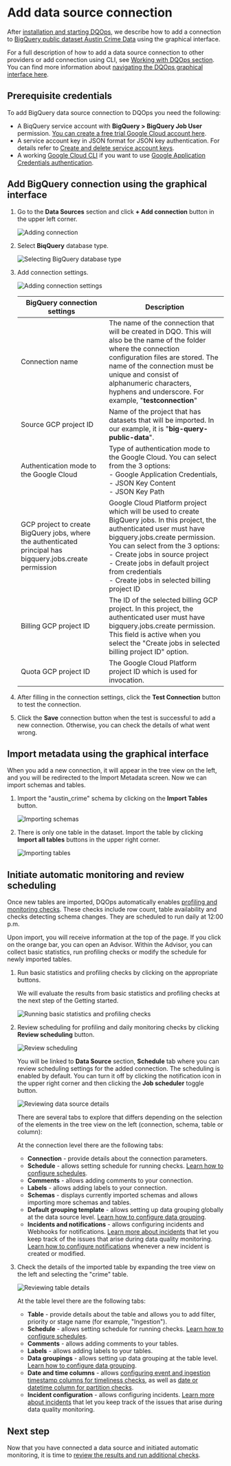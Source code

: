 # Add data source connection

After [installation and starting DQOps](../installation/installation.md), we describe how to add a connection to [BigQuery public dataset Austin Crime Data](https://console.cloud.google.com/marketplace/details/city-of-austin/austin-crime) 
using the graphical interface.

For a full description of how to add a data source connection to other providers or add connection using CLI, see [Working with DQOps section](../../working-with-dqo/adding-data-source-connection/index.md).
You can find more information about [navigating the DQOps graphical interface here](../../dqo-concepts/user-interface-overview/user-interface-overview.md). 

## Prerequisite credentials

To add BigQuery data source connection to DQOps you need the following:

- A BiqQuery service account with **BigQuery > BigQuery Job User** permission. [You can create a free trial Google Cloud account here](https://cloud.google.com/free).
- A service account key in JSON format for JSON key authentication. For details refer to [Create and delete service account keys](https://cloud.google.com/iam/docs/keys-create-delete).
- A working [Google Cloud CLI](https://cloud.google.com/sdk/docs/install) if you want to use [Google Application Credentials authentication](../../../working-with-dqo/adding-data-source-connection/bigquery/#using-google-application-credentials-authentication).

## Add BigQuery connection using the graphical interface

1. Go to the **Data Sources** section and click **+ Add connection** button in the upper left corner.

    ![Adding connection](https://dqops.com/docs/images/working-with-dqo/adding-connections/adding-connection.png)
   
2. Select **BiqQuery** database type.

    ![Selecting BigQuery database type](https://dqops.com/docs/images/working-with-dqo/adding-connections/adding-connection-bigquery.png)

3. Add connection settings.

    ![Adding connection settings](https://dqops.com/docs/images/working-with-dqo/adding-connections/connection-settings-bigquery.png)

    | BigQuery connection settings                                                                               | Description                                                                                                                                                                                                                                                                                                                                 | 
    |------------------------------------------------------------------------------------------------------------|---------------------------------------------------------------------------------------------------------------------------------------------------------------------------------------------------------------------------------------------------------------------------------------------------------------------------------------------|
    | Connection name                                                                                            | The name of the connection that will be created in DQO. This will also be the name of the folder where the connection configuration files are stored. The name of the connection must be unique and consist of alphanumeric characters, hyphens and underscore. For example, "**testconnection**"                                           |
    | Source GCP project ID                                                                                      | Name of the project that has datasets that will be imported. In our example, it is "**big-query-public-data**".                                                                                                                                                                                                                             |
    | Authentication mode to the Google Cloud                                                                    | Type of authentication mode to the Google Cloud. You can select from the 3 options:<br/>- Google Application Credentials,<br/>- JSON Key Content<br/> - JSON Key Path                                                                                                                                                                       |
    | GCP project to create BigQuery jobs, where the authenticated principal has bigquery.jobs.create permission | Google Cloud Platform project which will be used to create BigQuery jobs. In this project, the authenticated user must have bigquery.jobs.create permission. You can select from the 3 options:<br/>- Create jobs in source project<br/>- Create jobs in default project from credentials<br/> - Create jobs in selected billing project ID |
    | Billing GCP project ID                                                                                     | The ID of the selected billing GCP project. In this project, the authenticated user must have bigquery.jobs.create permission. This field is active when you select the "Create jobs in selected billing project ID" option.                                                                                                                |
    | Quota GCP project ID                                                                                       | The Google Cloud Platform project ID which is used for invocation.                                                                                                                                                                                                                                                                          |

4. After filling in the connection settings, click the **Test Connection** button to test the connection.

5. Click the **Save** connection button when the test is successful to add a new connection. Otherwise, you can check the details of what went wrong.
    

## Import metadata using the graphical interface

When you add a new connection, it will appear in the tree view on the left, and you will be redirected to the Import Metadata screen.
Now we can import schemas and tables.

1. Import the "austin_crime" schema by clicking on the **Import Tables** button.

    ![Importing schemas](https://dqops.com/docs/images/getting-started/importing-schema-austin-crime.png)

2. There is only one table in the dataset. Import the table by clicking **Import all tables** buttons in the upper right corner.

    ![Importing tables](https://dqops.com/docs/images/getting-started/importing-tables-austin-crime.png)


## Initiate automatic monitoring and review scheduling

Once new tables are imported, DQOps automatically enables [profiling and monitoring checks](../../dqo-concepts/checks/index.md). These checks include row count,
table availability and checks detecting schema changes. They are scheduled to run daily at 12:00 p.m.

Upon import, you will receive information at the top of the page. If you click on the orange bar, you can open an Advisor.
Within the Advisor, you can collect basic statistics, run profiling checks or modify the schedule for newly imported tables.

1. Run basic statistics and profiling checks by clicking on the appropriate buttons.

    We will evaluate the results from basic statistics and profiling checks at the next step of the Getting started. 

    ![Running basic statistics and profiling checks](https://dqops.com/docs/images/getting-started/running-basics-statistics-and-profiling-checks.png)

2. Review scheduling for profiling and daily monitoring checks by clicking **Review scheduling** button. 

    ![Review scheduling](https://dqops.com/docs/images/getting-started/review-scheduling.png)

    You will be linked to **Data Source** section, **Schedule** tab where you can review scheduling settings for the added connection.
    The scheduling is enabled by default. You can turn it off by clicking the notification icon in the upper right corner and 
    then clicking the **Job scheduler** toggle button. 
      
    ![Reviewing data source details](https://dqops.com/docs/images/getting-started/reviewing-data-source-section2.png)

    There are several tabs to explore that differs depending on the selection of the elements in the tree view on the left (connection, schema, table or column):

    At the connection level there are the following tabs: 

    - **Connection** - provide details about the connection parameters.
    - **Schedule** - allows setting schedule for running checks. [Learn how to configure schedules](../../working-with-dqo/schedules/index.md).
    - **Comments** - allows adding comments to your connection.
    - **Labels** - allows adding labels to your connection.
    - **Schemas** - displays currently imported schemas and allows importing more schemas and tables.
    - **Default grouping template** - allows setting up data grouping globally at the data source level. [Learn how to configure data grouping](../../working-with-dqo/set-up-data-grouping/set-up-data-grouping.md).
    - **Incidents and notifications** - allows configuring incidents and Webhooks for notifications. [Learn more about incidents](../../working-with-dqo/incidents-and-notifications/incidents.md) that let you keep track of the issues that arise during data quality monitoring. [Learn how to configure notifications](../../integrations/webhooks/index.md) whenever a new incident is created or modified.

3. Check the details of the imported table by expanding the tree view on the left and selecting the "crime" table.

    ![Reviewing table details](https://dqops.com/docs/images/getting-started/reviewing-table-details.png)
   
    At the table level there are the following tabs:

    - **Table** - provide details about the table and allows you to add filter, priority or stage name (for example, "Ingestion").
    - **Schedule** - allows setting schedule for running checks. [Learn how to configure schedules](../../working-with-dqo/schedules/index.md).
    - **Comments** - allows adding comments to your tables.
    - **Labels** - allows adding labels to your tables.
    - **Data groupings** - allows setting up data grouping at the table level. [Learn how to configure data grouping](../../working-with-dqo/set-up-data-grouping/set-up-data-grouping.md).
    - **Date and time columns** - allows [configuring event and ingestion timestamp columns for timeliness checks]( ../../../working-with-dqo/run-data-quality-checks/run-data-quality-checks/#configure-event-and-ingestion-timestamp-columns-for-timeliness-checks), as well as [date or datetime column for partition checks](../../../working-with-dqo/run-data-quality-checks/run-data-quality-checks/#configure-date-or-datetime-column-for-partition-checks).
    - **Incident configuration** - allows configuring incidents. [Learn more about incidents](../../working-with-dqo/incidents-and-notifications/incidents.md) that let you keep track of the issues that arise during data quality monitoring.


## Next step

Now that you have connected a data source and initiated automatic monitoring, it is time to [review the results and run additional checks](../review-results-and-run-monitoring-checks/review-results-and-run-monitoring-checks.md).